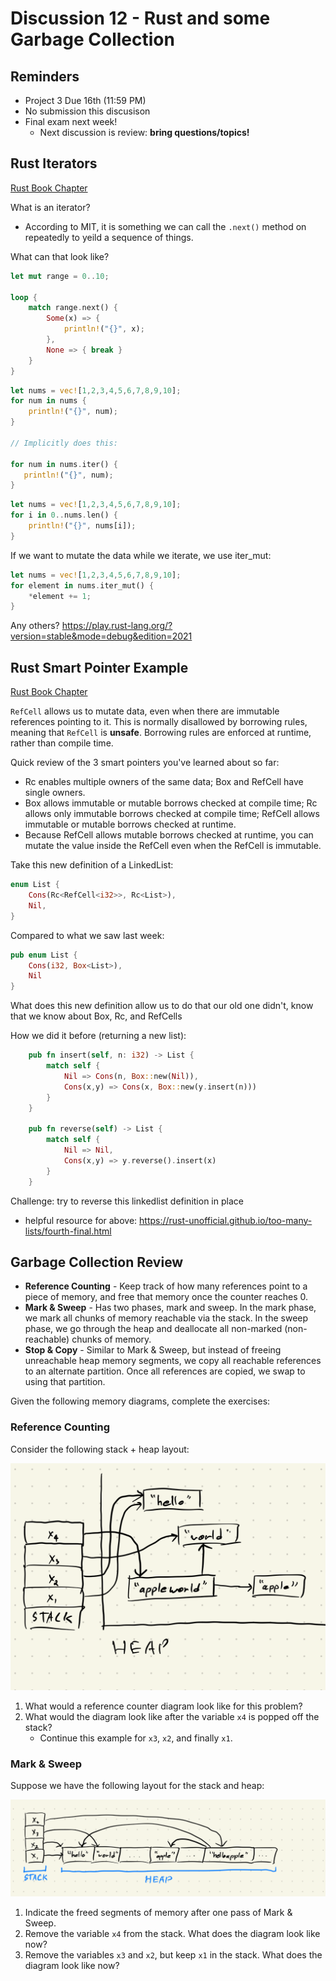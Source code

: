# Discussion 12 - Rust and some Garbage Collection

## Reminders
- Project 3 Due 16th (11:59 PM)
- No submission this discusison
- Final exam next week!
    - Next discussion is review: **bring questions/topics!**

## Rust Iterators
[Rust Book Chapter](https://doc.rust-lang.org/book/ch13-02-iterators.html)

What is an iterator? 

- According to MIT, it is something we can call the `.next()` method on repeatedly to yeild a sequence of things. 

What can that look like?

```rust
let mut range = 0..10;

loop {
    match range.next() {
        Some(x) => {
            println!("{}", x);
        },
        None => { break }
    }
}
```

```rust
let nums = vec![1,2,3,4,5,6,7,8,9,10];
for num in nums {
    println!("{}", num);
}

// Implicitly does this:

for num in nums.iter() {
   println!("{}", num);
}

```

```rust
let nums = vec![1,2,3,4,5,6,7,8,9,10];
for i in 0..nums.len() {
    println!("{}", nums[i]);
}
```

If we want to mutate the data while we iterate, we use iter_mut:

```rust
let nums = vec![1,2,3,4,5,6,7,8,9,10];
for element in nums.iter_mut() {
    *element += 1;
}
```

Any others?
https://play.rust-lang.org/?version=stable&mode=debug&edition=2021

## Rust Smart Pointer Example
[Rust Book Chapter](https://doc.rust-lang.org/book/ch15-05-interior-mutability.html)

`RefCell` allows us to mutate data, even when there are immutable references pointing to it. This is normally disallowed by borrowing rules, meaning that `RefCell` is **unsafe**. Borrowing rules are enforced at runtime, rather than compile time.

Quick review of the 3 smart pointers you've learned about so far: 
- Rc<T> enables multiple owners of the same data; Box<T> and RefCell<T> have single owners.
- Box<T> allows immutable or mutable borrows checked at compile time; Rc<T> allows only immutable borrows checked at compile time; RefCell<T> allows immutable or mutable borrows checked at runtime.
- Because RefCell<T> allows mutable borrows checked at runtime, you can mutate the value inside the RefCell<T> even when the RefCell<T> is immutable.

Take this new definition of a LinkedList: 
```rust
enum List {
    Cons(Rc<RefCell<i32>>, Rc<List>),
    Nil,
}
```

Compared to what we saw last week:
```rust
pub enum List {
    Cons(i32, Box<List>),
    Nil
}
```

What does this new definition allow us to do that our old one didn't, know that we know about Box, Rc, and RefCells

How we did it before (returning a new list):

```rust
    pub fn insert(self, n: i32) -> List {
        match self {
            Nil => Cons(n, Box::new(Nil)),
            Cons(x,y) => Cons(x, Box::new(y.insert(n)))
        }
    }
    
    pub fn reverse(self) -> List {
        match self {
            Nil => Nil,
            Cons(x,y) => y.reverse().insert(x)
        }
    }
```

Challenge: try to reverse this linkedlist definition in place
- helpful resource for above: https://rust-unofficial.github.io/too-many-lists/fourth-final.html


## Garbage Collection Review

* **Reference Counting** - Keep track of how many references point to a piece of memory, and free that memory once the counter reaches 0.
* **Mark & Sweep** - Has two phases, mark and sweep. In the mark phase, we mark all chunks of memory reachable via the stack. In the sweep phase, we go through the heap and deallocate all non-marked (non-reachable) chunks of memory.
* **Stop & Copy** - Similar to Mark & Sweep, but instead of freeing unreachable heap memory segments, we copy all reachable references to an alternate partition. Once all references are copied, we swap to using that partition.

Given the following memory diagrams, complete the exercises:

### Reference Counting

Consider the following stack + heap layout:

![](ref_count.png)


1. What would a reference counter diagram look like for this problem?
2. What would the diagram look like after the variable `x4` is popped off the stack?
   - Continue this example for `x3`, `x2`, and finally `x1`.

### Mark & Sweep

Suppose we have the following layout for the stack and heap:

![](mark_sweep.png)

1. Indicate the freed segments of memory after one pass of Mark & Sweep.
2. Remove the variable `x4` from the stack. What does the diagram look like now?
3. Remove the variables `x3` and `x2`, but keep `x1` in the stack. What does the diagram look like now?
